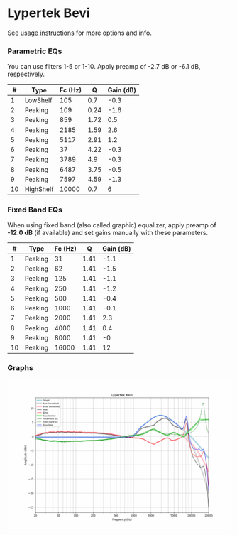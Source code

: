 # Lypertek Bevi
See [usage instructions](https://github.com/jaakkopasanen/AutoEq#usage) for more options and info.

### Parametric EQs
You can use filters 1-5 or 1-10. Apply preamp of -2.7 dB or -6.1 dB, respectively.

|   # | Type      |   Fc (Hz) |    Q |   Gain (dB) |
|-----|-----------|-----------|------|-------------|
|   1 | LowShelf  |       105 | 0.7  |        -0.3 |
|   2 | Peaking   |       109 | 0.24 |        -1.6 |
|   3 | Peaking   |       859 | 1.72 |         0.5 |
|   4 | Peaking   |      2185 | 1.59 |         2.6 |
|   5 | Peaking   |      5117 | 2.91 |         1.2 |
|   6 | Peaking   |        37 | 4.22 |        -0.3 |
|   7 | Peaking   |      3789 | 4.9  |        -0.3 |
|   8 | Peaking   |      6487 | 3.75 |        -0.5 |
|   9 | Peaking   |      7597 | 4.59 |        -1.3 |
|  10 | HighShelf |     10000 | 0.7  |         6   |

### Fixed Band EQs
When using fixed band (also called graphic) equalizer, apply preamp of **-12.0 dB** (if available) and set gains manually with these parameters.

|   # | Type    |   Fc (Hz) |    Q |   Gain (dB) |
|-----|---------|-----------|------|-------------|
|   1 | Peaking |        31 | 1.41 |        -1.1 |
|   2 | Peaking |        62 | 1.41 |        -1.5 |
|   3 | Peaking |       125 | 1.41 |        -1.1 |
|   4 | Peaking |       250 | 1.41 |        -1.2 |
|   5 | Peaking |       500 | 1.41 |        -0.4 |
|   6 | Peaking |      1000 | 1.41 |        -0.1 |
|   7 | Peaking |      2000 | 1.41 |         2.3 |
|   8 | Peaking |      4000 | 1.41 |         0.4 |
|   9 | Peaking |      8000 | 1.41 |        -0   |
|  10 | Peaking |     16000 | 1.41 |        12   |

### Graphs
![](./Lypertek%20Bevi.png)
